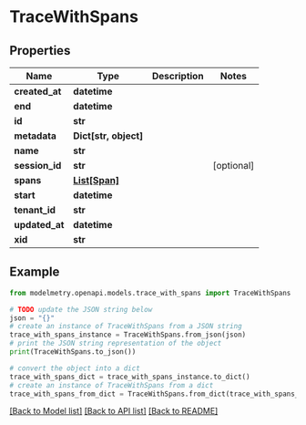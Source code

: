 # TraceWithSpans


## Properties

Name | Type | Description | Notes
------------ | ------------- | ------------- | -------------
**created_at** | **datetime** |  | 
**end** | **datetime** |  | 
**id** | **str** |  | 
**metadata** | **Dict[str, object]** |  | 
**name** | **str** |  | 
**session_id** | **str** |  | [optional] 
**spans** | [**List[Span]**](Span.md) |  | 
**start** | **datetime** |  | 
**tenant_id** | **str** |  | 
**updated_at** | **datetime** |  | 
**xid** | **str** |  | 

## Example

```python
from modelmetry.openapi.models.trace_with_spans import TraceWithSpans

# TODO update the JSON string below
json = "{}"
# create an instance of TraceWithSpans from a JSON string
trace_with_spans_instance = TraceWithSpans.from_json(json)
# print the JSON string representation of the object
print(TraceWithSpans.to_json())

# convert the object into a dict
trace_with_spans_dict = trace_with_spans_instance.to_dict()
# create an instance of TraceWithSpans from a dict
trace_with_spans_from_dict = TraceWithSpans.from_dict(trace_with_spans_dict)
```
[[Back to Model list]](../README.md#documentation-for-models) [[Back to API list]](../README.md#documentation-for-api-endpoints) [[Back to README]](../README.md)


